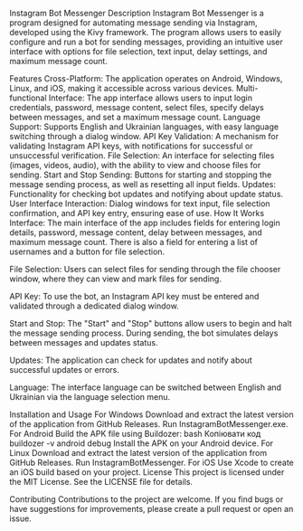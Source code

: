 Instagram Bot Messenger
Description
Instagram Bot Messenger is a program designed for automating message sending via Instagram, developed using the Kivy framework. The program allows users to easily configure and run a bot for sending messages, providing an intuitive user interface with options for file selection, text input, delay settings, and maximum message count.

Features
Cross-Platform: The application operates on Android, Windows, Linux, and iOS, making it accessible across various devices.
Multi-functional Interface: The app interface allows users to input login credentials, password, message content, select files, specify delays between messages, and set a maximum message count.
Language Support: Supports English and Ukrainian languages, with easy language switching through a dialog window.
API Key Validation: A mechanism for validating Instagram API keys, with notifications for successful or unsuccessful verification.
File Selection: An interface for selecting files (images, videos, audio), with the ability to view and choose files for sending.
Start and Stop Sending: Buttons for starting and stopping the message sending process, as well as resetting all input fields.
Updates: Functionality for checking bot updates and notifying about update status.
User Interface Interaction: Dialog windows for text input, file selection confirmation, and API key entry, ensuring ease of use.
How It Works
Interface: The main interface of the app includes fields for entering login details, password, message content, delay between messages, and maximum message count. There is also a field for entering a list of usernames and a button for file selection.

File Selection: Users can select files for sending through the file chooser window, where they can view and mark files for sending.

API Key: To use the bot, an Instagram API key must be entered and validated through a dedicated dialog window.

Start and Stop: The "Start" and "Stop" buttons allow users to begin and halt the message sending process. During sending, the bot simulates delays between messages and updates status.

Updates: The application can check for updates and notify about successful updates or errors.

Language: The interface language can be switched between English and Ukrainian via the language selection menu.

Installation and Usage
For Windows
Download and extract the latest version of the application from GitHub Releases.
Run InstagramBotMessenger.exe.
For Android
Build the APK file using Buildozer:
bash
Копіювати код
buildozer -v android debug
Install the APK on your Android device.
For Linux
Download and extract the latest version of the application from GitHub Releases.
Run InstagramBotMessenger.
For iOS
Use Xcode to create an iOS build based on your project.
License
This project is licensed under the MIT License. See the LICENSE file for details.

Contributing
Contributions to the project are welcome. If you find bugs or have suggestions for improvements, please create a pull request or open an issue.

